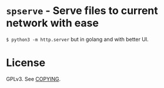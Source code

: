 # `spserve` - Serve files to current network with ease

`$ python3 -m http.server` but in golang and with better UI.

# License

GPLv3. See [COPYING](COPYING).
